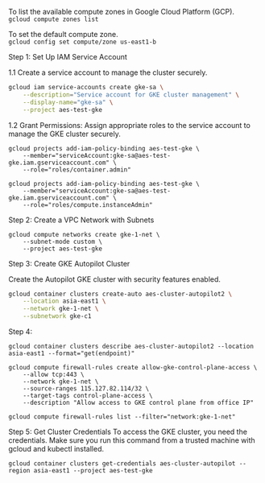 
To list the available compute zones in Google Cloud Platform (GCP).\
`gcloud compute zones list`

To set the default compute zone.\
`gcloud config set compute/zone us-east1-b`


Step 1: Set Up IAM Service Account

1.1 Create a service account to manage the cluster securely.

```bash
gcloud iam service-accounts create gke-sa \
    --description="Service account for GKE cluster management" \
    --display-name="gke-sa" \
    --project aes-test-gke
```
1.2 Grant Permissions: Assign appropriate roles to the service account to manage the GKE cluster securely.

```
gcloud projects add-iam-policy-binding aes-test-gke \
    --member="serviceAccount:gke-sa@aes-test-gke.iam.gserviceaccount.com" \
    --role="roles/container.admin"

gcloud projects add-iam-policy-binding aes-test-gke \
    --member="serviceAccount:gke-sa@aes-test-gke.iam.gserviceaccount.com" \
    --role="roles/compute.instanceAdmin"
```

Step 2: Create a VPC Network with Subnets

```
gcloud compute networks create gke-1-net \
    --subnet-mode custom \
    --project aes-test-gke
```

Step 3: Create GKE Autopilot Cluster

Create the Autopilot GKE cluster with security features enabled.

```bash
gcloud container clusters create-auto aes-cluster-autopilot2 \
    --location asia-east1 \
    --network gke-1-net \
    --subnetwork gke-c1

```

Step 4: 

`gcloud container clusters describe aes-cluster-autopilot2 --location asia-east1 --format="get(endpoint)"`


```
gcloud compute firewall-rules create allow-gke-control-plane-access \
    --allow tcp:443 \
    --network gke-1-net \
    --source-ranges 115.127.82.114/32 \
    --target-tags control-plane-access \
    --description "Allow access to GKE control plane from office IP"
```

`gcloud compute firewall-rules list --filter="network:gke-1-net"`



Step 5: Get Cluster Credentials
To access the GKE cluster, you need the credentials. Make sure you run this command from a trusted machine with gcloud and kubectl installed.

`gcloud container clusters get-credentials aes-cluster-autopilot --region asia-east1 --project aes-test-gke`

